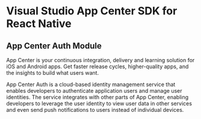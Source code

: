 # Visual Studio App Center SDK for React Native
## App Center Auth Module

App Center is your continuous integration, delivery and learning solution for iOS and Android apps. Get faster release cycles, higher-quality apps, and the insights to build what users want.

App Center Auth is a cloud-based identity management service that enables developers to authenticate application users and manage user identities. The service integrates with other parts of App Center, enabling developers to leverage the user identity to view user data in other services and even send push notifications to users instead of individual devices.